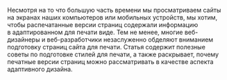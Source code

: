 Несмотря на то что большую часть времени мы просматриваем сайты на экранах
наших компьютеров или мобильных устройств, мы хотим, чтобы распечатанные
версии страниц содержали информацию в адаптированном для печати виде. Тем не
менее, многие веб-дизайнеры и веб-разработчики незаслуженно обделяют вниманием
подготовку страниц сайта для печати. Статья содержит полезные советы по
подготовке стилей для печати, а также раскрывает, почему печатные версии
страниц можно рассматривать в качестве аспекта адаптивного дизайна.
